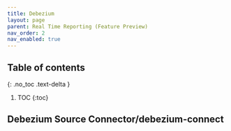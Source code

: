 ```yaml
---
title: Debezium
layout: page
parent: Real Time Reporting (Feature Preview)
nav_order: 2
nav_enabled: true
---
```


## Table of contents
{: .no_toc .text-delta }

1. TOC
{:toc}

## Debezium Source Connector/debezium-connect
